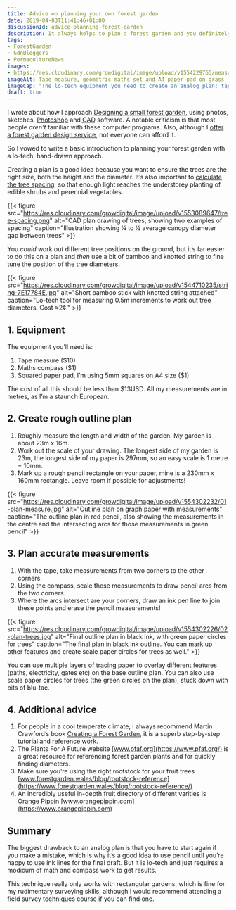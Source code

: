 ```yaml
---
title: Advice on planning your own forest garden
date: 2019-04-03T11:41:46+01:00
discussionId: advice-planning-forest-garden
description: It always helps to plan a forest garden and you definitely don’t need complicated computer software. Here are some top tips to get you started with an analog plan.
tags: 
- ForestGarden
- GdnBloggers
- PermacultureNews
images: 
- https://res.cloudinary.com/growdigital/image/upload/v1554229765/measuring-E9325B00.jpg
imageAlt: Tape measure, geometric maths set and A4 paper pad on grass
imageCap: "The lo-tech equipment you need to create an analog plan: tape measure, maths compass, squared paper pad. Total cost less than $13USD."
draft: true
---
```


I wrote about how I approach [Designing a small forest garden](https://permaculturenews.org/2019/03/22/designing-a-small-forest-garden/), using photos, sketches, [Photoshop](https://en.wikipedia.org/wiki/Adobe_Photoshop) and <abbr title="Computer Aided Design">CAD</abbr> software. A notable criticism is that most people _aren’t_ familiar with these computer programs. Also, although I [offer a forest garden design service](https://www.forestgarden.wales/design/), not everyone can afford it.

So I vowed to write a basic introduction to planning your forest garden with a lo-tech, hand-drawn approach.

Creating a plan is a good idea because you want to ensure the trees are the right size, both the height and the diameter. It’s also important to [calculate the tree spacing](https://www.forestgarden.wales/blog/tree-spacing-forest-garden/), so that enough light reaches the understorey planting of edible shrubs and perennial vegetables. 

{{< figure src="https://res.cloudinary.com/growdigital/image/upload/v1553089647/tree-spacing.png" alt="CAD plan drawing of trees, showing two examples of spacing" caption="Illustration showing ¼ to ½ average canopy diameter gap between trees" >}}

You _could_ work out different tree positions on the ground, but it’s far easier to do this on a plan and _then_ use a bit of bamboo and knotted string to fine tune the position of the tree diameters.

{{< figure src="https://res.cloudinary.com/growdigital/image/upload/v1544710235/string-7E17784E.jpg" alt="Short bamboo stick with knotted string attached" caption="Lo-tech tool for measuring 0.5m increments to work out tree diameters. Cost ≈2¢." >}}

## 1. Equipment

The equipment you’ll need is:

1. Tape measure ($10)
2. Maths compass ($1)
3. Squared paper pad, I’m using 5mm squares on A4 size ($1)

The cost of all this should be less than $13USD. All my measurements are in metres, as I’m a staunch European.

## 2. Create rough outline plan

1. Roughly measure the length and width of the garden. My garden is about 23m x 16m.
2. Work out the scale of your drawing. The longest side of my garden is 23m, the longest side of my paper is 297mm, so an easy scale is 1 metre = 10mm. 
3. Mark up a rough pencil rectangle on your paper, mine is a 230mm x 160mm rectangle. Leave room if possible for adjustments!

{{< figure src="https://res.cloudinary.com/growdigital/image/upload/v1554302232/01-plan-measure.jpg" alt="Outline plan on graph paper with measurements" caption="The outline plan in red pencil, also showing the measurements in the centre and the intersecting arcs for those measurements in green pencil" >}}

## 3. Plan accurate measurements

1. With the tape, take measurements from two corners to the other corners.
2. Using the compass, scale these measurements to draw pencil arcs from the two corners.
3. Where the arcs intersect are your corners, draw an ink pen line to join these points and erase the pencil measurements!

{{< figure src="https://res.cloudinary.com/growdigital/image/upload/v1554302226/02-plan-trees.jpg" alt="Final outline plan in black ink, with green paper circles for trees" caption="The final plan in black ink outline. You can mark up other features and create scale paper circles for trees as well." >}}

You can use multiple layers of tracing paper to overlay different features (paths, electricity, gates etc) on the base outline plan. You can also use scale paper circles for trees (the green circles on the plan), stuck down with bits of blu-tac.

## 4. Additional advice

1. For people in a cool temperate climate, I always recommend Martin Crawford’s book [Creating a Forest Garden](https://www.agroforestry.co.uk/product/creating-a-forest-garden-2/), it is a superb step-by-step tutorial and reference work.
2. The Plants For A Future website [www.pfaf.org](https://www.pfaf.org/) is a great resource for referencing forest garden plants and for quickly finding diameters.
3. Make sure you’re using the right rootstock for your fruit trees [www.forestgarden.wales/blog/rootstock-reference](https://www.forestgarden.wales/blog/rootstock-reference/)
4. An incredibly useful in-depth fruit directory of different varities is Orange Pippin [www.orangepippin.com](https://www.orangepippin.com)

## Summary

The biggest drawback to an analog plan is that you have to start again if you make a mistake, which is why it’s a good idea to use pencil until you’re happy to use ink lines for the final draft. But it is lo-tech and just requires a modicum of math and compass work to get results.

This technique really only works with rectangular gardens, which is fine for my rudimentary surveying skills, although I would recommend attending a field survey techniques course if you can find one.
